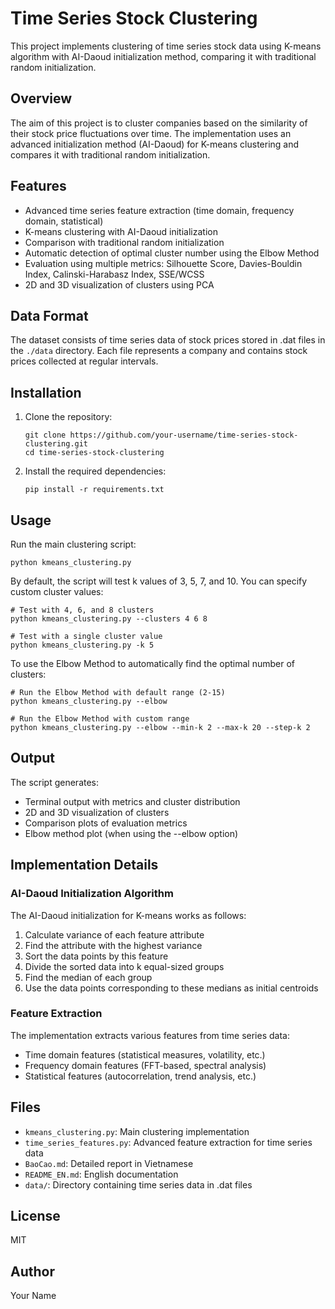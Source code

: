 # Time Series Stock Clustering

This project implements clustering of time series stock data using K-means algorithm with AI-Daoud initialization method, comparing it with traditional random initialization.

## Overview

The aim of this project is to cluster companies based on the similarity of their stock price fluctuations over time. The implementation uses an advanced initialization method (AI-Daoud) for K-means clustering and compares it with traditional random initialization.

## Features

- Advanced time series feature extraction (time domain, frequency domain, statistical)
- K-means clustering with AI-Daoud initialization
- Comparison with traditional random initialization
- Automatic detection of optimal cluster number using the Elbow Method
- Evaluation using multiple metrics: Silhouette Score, Davies-Bouldin Index, Calinski-Harabasz Index, SSE/WCSS
- 2D and 3D visualization of clusters using PCA

## Data Format

The dataset consists of time series data of stock prices stored in .dat files in the `./data` directory. Each file represents a company and contains stock prices collected at regular intervals.

## Installation

1. Clone the repository:
   ```
   git clone https://github.com/your-username/time-series-stock-clustering.git
   cd time-series-stock-clustering
   ```

2. Install the required dependencies:
   ```
   pip install -r requirements.txt
   ```

## Usage

Run the main clustering script:
```
python kmeans_clustering.py
```

By default, the script will test k values of 3, 5, 7, and 10. You can specify custom cluster values:

```
# Test with 4, 6, and 8 clusters
python kmeans_clustering.py --clusters 4 6 8

# Test with a single cluster value
python kmeans_clustering.py -k 5
```

To use the Elbow Method to automatically find the optimal number of clusters:

```
# Run the Elbow Method with default range (2-15)
python kmeans_clustering.py --elbow

# Run the Elbow Method with custom range
python kmeans_clustering.py --elbow --min-k 2 --max-k 20 --step-k 2
```

## Output

The script generates:
- Terminal output with metrics and cluster distribution
- 2D and 3D visualization of clusters
- Comparison plots of evaluation metrics
- Elbow method plot (when using the --elbow option)

## Implementation Details

### AI-Daoud Initialization Algorithm

The AI-Daoud initialization for K-means works as follows:
1. Calculate variance of each feature attribute
2. Find the attribute with the highest variance
3. Sort the data points by this feature
4. Divide the sorted data into k equal-sized groups
5. Find the median of each group
6. Use the data points corresponding to these medians as initial centroids

### Feature Extraction

The implementation extracts various features from time series data:
- Time domain features (statistical measures, volatility, etc.)
- Frequency domain features (FFT-based, spectral analysis)
- Statistical features (autocorrelation, trend analysis, etc.)

## Files

- `kmeans_clustering.py`: Main clustering implementation
- `time_series_features.py`: Advanced feature extraction for time series data
- `BaoCao.md`: Detailed report in Vietnamese
- `README_EN.md`: English documentation
- `data/`: Directory containing time series data in .dat files

## License

MIT

## Author

Your Name 